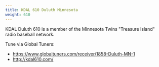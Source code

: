 ```yaml
---
title: KDAL 610 Duluth Minnesota
weight: 610
---
```

KDAL Duluth 610 is a member of the Minnesota Twins "Treasure Island"
radio baseball network.

Tune via Global Tuners:

* https://www.globaltuners.com/receiver/1858-Duluth-MN-1
* http://kdal610.com/
